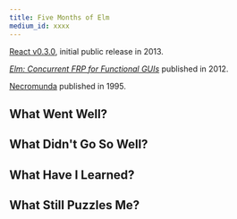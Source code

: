 ```yaml
---
title: Five Months of Elm
medium_id: xxxx
---
```


[React v0.3.0](https://github.com/facebook/react/tree/v0.3.0), initial
public release in 2013.

[*Elm: Concurrent FRP for Functional GUIs*][elm-thesis] published in
2012.

[Necromunda][necromunda] published in 1995.

## What Went Well?

## What Didn't Go So Well?

## What Have I Learned?

## What Still Puzzles Me?

[elm-thesis]: https://www.seas.harvard.edu/sites/default/files/files/archived/Czaplicki.pdf

[necromunda]: https://boardgamegeek.com/boardgame/3072/necromunda
